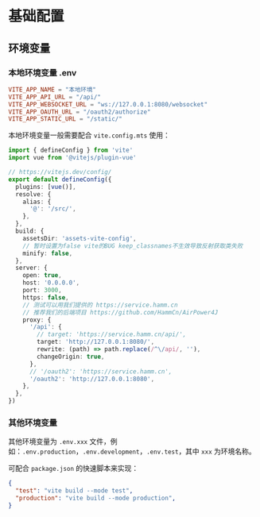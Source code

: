 # 基础配置

## 环境变量

### 本地环境变量 .env

```conf
VITE_APP_NAME = "本地环境"
VITE_APP_API_URL = "/api/"
VITE_APP_WEBSOCKET_URL = "ws://127.0.0.1:8080/websocket"
VITE_APP_OAUTH_URL = "/oauth2/authorize"
VITE_APP_STATIC_URL = "/static/"
```

本地环境变量一般需要配合 `vite.config.mts` 使用：

```typescript
import { defineConfig } from 'vite'
import vue from '@vitejs/plugin-vue'

// https://vitejs.dev/config/
export default defineConfig({
  plugins: [vue()],
  resolve: {
    alias: {
      '@': '/src/',
    },
  },
  build: {
    assetsDir: 'assets-vite-config',
    // 暂时设置为false vite的BUG keep_classnames不生效导致反射获取类失败
    minify: false,
  },
  server: {
    open: true,
    host: '0.0.0.0',
    port: 3000,
    https: false,
    // 测试可以用我们提供的 https://service.hamm.cn 
    // 推荐我们的后端项目 https://github.com/HammCn/AirPower4J
    proxy: {
      '/api': {
        // target: 'https://service.hamm.cn/api/',
        target: 'http://127.0.0.1:8080/',
        rewrite: (path) => path.replace(/^\/api/, ''),
        changeOrigin: true,
      },
      // '/oauth2': 'https://service.hamm.cn',
      '/oauth2': 'http://127.0.0.1:8080',
    },
  },
})

```

### 其他环境变量

其他环境变量为 `.env.xxx` 文件，例如：`.env.production`，`.env.development`，`.env.test`，其中 `xxx` 为环境名称。

可配合 `package.json` 的快速脚本来实现：


```json
{
  "test": "vite build --mode test",
  "production": "vite build --mode production",
}
```

